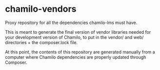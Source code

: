 # chamilo-vendors
Proxy repository for all the dependencies chamilo-lms must have.

This is meant to generate the final version of vendor libraries needed for your development version of Chamilo, to put in the vendor/ and web/ directories + the composer.lock file.

At this point, the contents of this repository are generated manually from a computer where Chamilo dependencies are properly updated through Composer.

